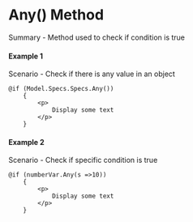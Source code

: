 # Any() Method

Summary - Method used to check if condition is true

#### Example 1

Scenario - Check if there is any value in an object

```
@if (Model.Specs.Specs.Any())
    {
        <p>
            Display some text
        </p>
    }
```

#### Example 2

Scenario - Check if specific condition is true

```
@if (numberVar.Any(s =>10))
    {
        <p>
            Display some text
        </p>
    }
```
